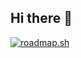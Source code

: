 ## Hi there 👋
<a href="https://roadmap.sh"><img src="https://roadmap.sh/card/tall/65d8952466cd6d03d2da188c?variant=dark&roadmaps=aspnet-core%2Csql%2Ccpp%2Cdatastructures-and-algorithms" alt="roadmap.sh"/></a>

<!--
**AkToHuyC/AkToHuyC** is a ✨ _special_ ✨ repository because its `README.md` (this file) appears on your GitHub profile.

Here are some ideas to get you started:

- 🔭 I’m currently working on ...
- 🌱 I’m currently learning ...
- 👯 I’m looking to collaborate on ...
- 🤔 I’m looking for help with ...
- 💬 Ask me about ...
- 📫 How to reach me: ...
- 😄 Pronouns: ...
- ⚡ Fun fact: ...
-->
